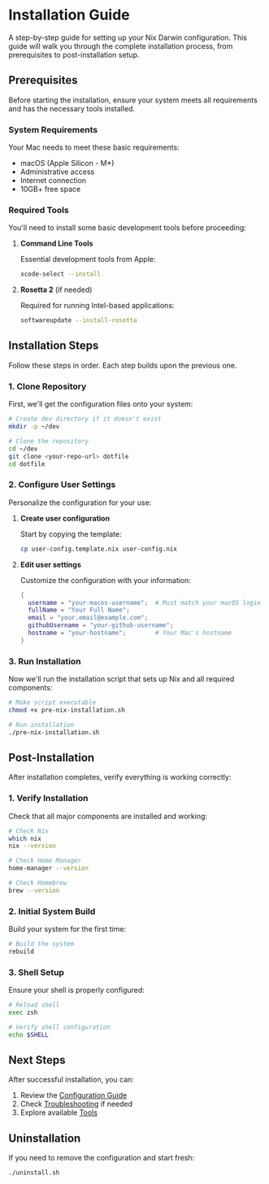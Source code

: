 # Installation Guide

A step-by-step guide for setting up your Nix Darwin configuration. This guide will walk you through the complete installation process, from prerequisites to post-installation setup.

## Prerequisites

Before starting the installation, ensure your system meets all requirements and has the necessary tools installed.

### System Requirements

Your Mac needs to meet these basic requirements:

- macOS (Apple Silicon - M*)
- Administrative access
- Internet connection
- 10GB+ free space

### Required Tools

You'll need to install some basic development tools before proceeding:

1. **Command Line Tools**

   Essential development tools from Apple:

   ```bash
   xcode-select --install
   ```

2. **Rosetta 2** (if needed)

   Required for running Intel-based applications:

   ```bash
   softwareupdate --install-rosetta
   ```

## Installation Steps

Follow these steps in order. Each step builds upon the previous one.

### 1. Clone Repository

First, we'll get the configuration files onto your system:

```bash
# Create dev directory if it doesn't exist
mkdir -p ~/dev

# Clone the repository
cd ~/dev
git clone <your-repo-url> dotfile
cd dotfile
```

### 2. Configure User Settings

Personalize the configuration for your use:

1. **Create user configuration**

   Start by copying the template:

   ```bash
   cp user-config.template.nix user-config.nix
   ```

2. **Edit user settings**

   Customize the configuration with your information:

   ```nix
   {
     username = "your-macos-username";  # Must match your macOS login
     fullName = "Your Full Name";
     email = "your.email@example.com";
     githubUsername = "your-github-username";
     hostname = "your-hostname";        # Your Mac's hostname
   }
   ```

### 3. Run Installation

Now we'll run the installation script that sets up Nix and all required components:

```bash
# Make script executable
chmod +x pre-nix-installation.sh

# Run installation
./pre-nix-installation.sh
```

## Post-Installation

After installation completes, verify everything is working correctly:

### 1. Verify Installation

Check that all major components are installed and working:

```bash
# Check Nix
which nix
nix --version

# Check Home Manager
home-manager --version

# Check Homebrew
brew --version
```

### 2. Initial System Build

Build your system for the first time:

```bash
# Build the system
rebuild
```

### 3. Shell Setup

Ensure your shell is properly configured:

```bash
# Reload shell
exec zsh

# Verify shell configuration
echo $SHELL
```

## Next Steps

After successful installation, you can:

1. Review the [Configuration Guide](configuration.md)
2. Check [Troubleshooting](troubleshooting.md) if needed
3. Explore available [Tools](../tools/git.md)

## Uninstallation

If you need to remove the configuration and start fresh:

```bash
./uninstall.sh
```
